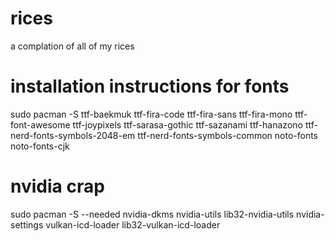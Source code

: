 # rices
a complation of all of my rices 

# installation instructions for fonts 
sudo pacman -S ttf-baekmuk ttf-fira-code ttf-fira-sans ttf-fira-mono ttf-font-awesome ttf-joypixels ttf-sarasa-gothic ttf-sazanami ttf-hanazono ttf-nerd-fonts-symbols-2048-em ttf-nerd-fonts-symbols-common noto-fonts noto-fonts-cjk 

# nvidia crap 
sudo pacman -S --needed nvidia-dkms nvidia-utils lib32-nvidia-utils nvidia-settings vulkan-icd-loader lib32-vulkan-icd-loader
